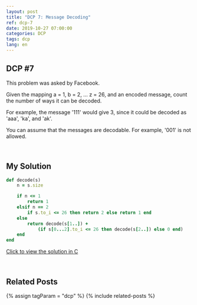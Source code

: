 ```yaml
---
layout: post
title: "DCP 7: Message Decoding"
ref: dcp-7
date: 2019-10-27 07:00:00
categories: DCP
tags: dcp
lang: en
---
```


## **DCP #7** <a id="dcp7"></a>
This problem was asked by Facebook.

Given the mapping a = 1, b = 2, ... z = 26, and an encoded message, count the number of ways it can be decoded.

For example, the message '111' would give 3, since it could be decoded as 'aaa', 'ka', and 'ak'.

You can assume that the messages are decodable. For example, '001' is not allowed.

<br>

## **My Solution**

```rb
def decode(s)
    n = s.size

    if n <= 1
        return 1
    elsif n == 2
        if s.to_i <= 26 then return 2 else return 1 end
    else
        return decode(s[1..]) + 
            (if s[0...2].to_i <= 26 then decode(s[2..]) else 0 end)
    end
end
```

[Click to view the solution in C](https://github.com/muicode/DCP/blob/master/problem7/dcp7.c)

<br>

## **Related Posts** <a id="related"></a>
{% assign tagParam = "dcp" %}
{% include related-posts %}